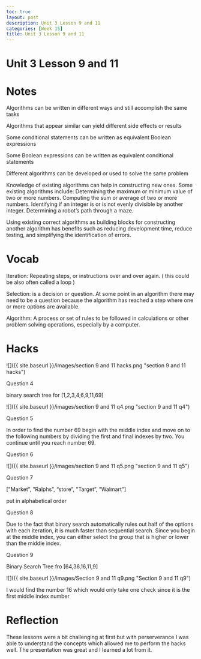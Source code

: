 ```yaml
---
toc: true
layout: post
description: Unit 3 Lesson 9 and 11
categories: [Week 15]
title: Unit 3 Lesson 9 and 11
---
```

# Unit 3 Lesson 9 and 11

# Notes

Algorithms can be written in different ways and still accomplish the same tasks

Algorithms that appear similar can yield different side effects or results

Some conditional statements can be written as equivalent Boolean expressions

Some Boolean expressions can be written as equivalent conditional statements

Different algorithms can be developed or used to solve the same problem

Knowledge of existing algorithms can help in constructing new ones. Some existing algorithms include: Determining the maximum or minimum value of two or more numbers. Computing the sum or average of two or more numbers. Identifying if an integer is or is not evenly divisible by another integer. Determining a robot’s path through a maze.

Using existing correct algorithms as building blocks for constructing another algorithm has benefits such as reducing development time, reduce testing, and simplifying the identification of errors.

# Vocab

Iteration: Repeating steps, or instructions over and over again. ( this could be also often called a loop )

Selection: is a decision or question. At some point in an algorithm there may need to be a question because the algorithm has reached a step where one or more options are available.

Algorithm: A process or set of rules to be followed in calculations or other problem solving operations, especially by a computer.

# Hacks

![]({{ site.baseurl }}/images/section 9 and 11 hacks.png "section 9 and 11 hacks")

Question 4
 
binary search tree for [1,2,3,4,6,9,11,69]

![]({{ site.baseurl }}/images/section 9 and 11 q4.png "section 9 and 11 q4")

Question 5

In order to find the number 69 begin with the middle index and move on to the following numbers by dividing the first and final indexes by two. You continue until you reach number 69.

Question 6

![]({{ site.baseurl }}/images/section 9 and 11 q5.png "section 9 and 11 q5")

Question 7

["Market”, ”Ralphs”, “store”, "Target”, ”Walmart”]

put in alphabetical order

Question 8

Due to the fact that binary search automatically rules out half of the options with each iteration, it is much faster than sequential search. Since you begin at the middle index, you can either select the group that is higher or lower than the middle index.

Question 9

Binary Search Tree fro [64,36,16,11,9]

![]({{ site.baseurl }}/images/Section 9 and 11 q9.png "Section 9 and 11 q9")

I would find the number 16 which would only take one check since it is the first middle index number

# Reflection

These lessons were a bit challenging at first but with perserverance I was able to understand the concepts which allowed me to perform the hacks well. The presentation was great and I learned a lot from it.
